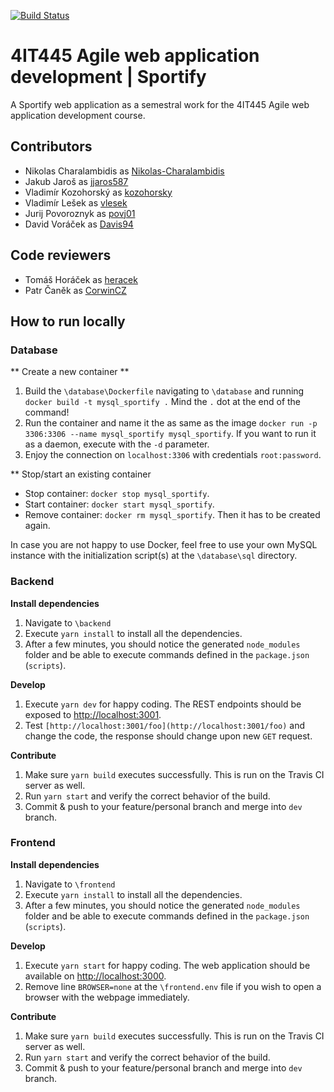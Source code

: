 [![Build Status](https://travis-ci.org/Nikolas-Charalambidis/4IT445.svg?branch=master)](https://travis-ci.org/Nikolas-Charalambidis/4IT445)

# 4IT445 Agile web application development | Sportify

A Sportify web application as a semestral work for the 4IT445 Agile web application development course.

## Contributors
- Nikolas Charalambidis as [Nikolas-Charalambidis](https://github.com/Nikolas-Charalambidis)
- Jakub Jaroš as [jjaros587](https://github.com/jjaros587)
- Vladimír Kozohorský as [kozohorsky](https://github.com/kozohorsky)
- Vladimír Lešek as [vlesek](https://github.com/vlesek)
- Jurij Povoroznyk as [povj01](https://github.com/povj01)
- David Voráček as [Davis94](https://github.com/Davis94)

## Code reviewers
- Tomáš Horáček as [heracek](https://github.com/heracek)
- Patr Čaněk as [CorwinCZ](https://github.com/CorwinCZ)

## How to run locally

### Database

** Create a new container **
1. Build the `\database\Dockerfile` navigating to `\database` and running `docker build -t mysql_sportify .` Mind the `.` dot at the end of the command!
2. Run the container and name it the as same as the image `docker run -p 3306:3306 --name mysql_sportify mysql_sportify`. If you want to run it as a daemon, execute with the `-d` parameter.
3. Enjoy the connection on `localhost:3306` with credentials `root:password`.

** Stop/start an existing container
- Stop container: `docker stop mysql_sportify`.
- Start container: `docker start mysql_sportify`.
- Remove container: `docker rm mysql_sportify`. Then it has to be created again.

In case you are not happy to use Docker, feel free to use your own MySQL instance with the initialization script(s) at the `\database\sql` directory.

### Backend

**Install dependencies**
1. Navigate to `\backend`
2. Execute `yarn install` to install all the dependencies. 
3. After a few minutes, you should notice the generated `node_modules` folder and be able to execute commands defined in the `package.json` (`scripts`).

**Develop**
1. Execute `yarn dev` for happy coding. The REST endpoints should be exposed to [http://localhost:3001](http://localhost:3001).
2. Test `[http://localhost:3001/foo](http://localhost:3001/foo)` and change the code, the response should change upon new `GET` request.

**Contribute**
1. Make sure `yarn build` executes successfully. This is run on the Travis CI server as well.
2. Run `yarn start` and verify the correct behavior of the build.
3. Commit & push to your feature/personal branch and merge into `dev` branch. 

### Frontend

**Install dependencies**
1. Navigate to `\frontend`
2. Execute `yarn install` to install all the dependencies. 
3. After a few minutes, you should notice the generated `node_modules` folder and be able to execute commands defined in the `package.json` (`scripts`).

**Develop**
1. Execute `yarn start` for happy coding. The web application should be available on [http://localhost:3000](http://localhost:3000).
2. Remove line `BROWSER=none` at the `\frontend.env` file if you wish to open a browser with the webpage immediately. 

**Contribute**
1. Make sure `yarn build` executes successfully. This is run on the Travis CI server as well.
2. Run `yarn start` and verify the correct behavior of the build.
3. Commit & push to your feature/personal branch and merge into `dev` branch. 
